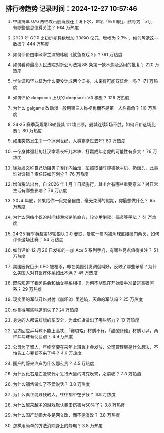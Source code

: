 
## 排行榜趋势 记录时间：2024-12-27 10:57:46
  
  1. 中国海军 076 两栖攻击舰首舰在上海下水，命名「四川舰」，舷号为「51」，有哪些信息值得关注？ 984 万热度
    
  2. 2023 年 GDP 比初步核算数增加 33690 亿元，增幅为 2.7% ，如何解读这一数据？ 444 万热度
    
  3. 如何评价由李政宰主演的韩剧《鱿鱼游戏 2》? 391 万热度
    
  4. 如何看待最高人民法院对新公司法第 88 条第一款不溯及适用的批复？ 220 万热度
    
  5. 学位证和毕业证为什么要设计成两个证书，未来有可能双证合一吗？ 171 万热度
    
  6. 如何评价 deepseek 上线的 deepseek-V3 模型？ 128 万热度
    
  7. 为什么 galgame 改动漫一般用第三人称视角而不是第一人称视角？ 110 万热度
    
  8. 24-25 赛季英超第18轮曼城 1:1 埃弗顿，曼城连续5场不胜，如何评价这场比赛？ 80 万热度
    
  9. 如果突然发生下一个冰河世纪，人类能挺过去吗? 80 万热度
    
  10. 一个身体强壮的壮汉拿着长杆儿木棒，打赢成年老虎的可能性有多大？ 76 万热度
    
  11. 徐娇发文称自己劝阻男子餐厅内抽烟，拍照取证时却被抢手机、扔烟头，此事谁对谁错？责任该如何划分？ 76 万热度
    
  12. 增值税法出台，自 2026 年 1 月 1 日起施行，其出台有哪些重要意义？对日常生活有哪些影响？ 76 万热度
    
  13. 2024 年底，如果给你一段完全自由、毫无束缚的假期，你最想做什么？ 65 万热度
    
  14. 为什么网络小说的时间线通常是笔直的，较少用倒叙、插叙等手法？ 61 万热度
    
  15. 24-25 赛季英超第18轮狼队 2:0 曼联，曼联一周内被角球直接破门两次，如何评价这场比赛？ 54 万热度
    
  16. 如何评价 12 月 26 日发布的一加 Ace 5 系列手机，有哪些亮点值得关注？ 51 万热度
    
  17. 美国医保巨头 CEO 被枪杀，却在美国引发调侃叫好，反映了哪些矛盾？为什么美国人对其医疗体系如此不满？ 49 万热度
    
  18. 既然知道了银河系会和仙女星系相撞，为何不从现在开始着手准备逃离银河系？ 29 万热度
    
  19. 现实里的军队可以对付《崩坏3》里逆熵，天命的军队吗？ 25 万热度
    
  20. 你觉得哪些味道消失了? 24 万热度
    
  21. 身边的人都说红旗的车安全，为此红旗做出了哪些努力？ 10 万热度
    
  22. 官方回应乒乓球不能上高铁，「赛璐珞」材质不行，「醋酸纤维」材质可以，两种乒乓球有何区别？ 4.9 万热度
    
  23. 公司为了留人，年终奖要在来年上班后才会发放，公司管理层是什么想法，不怕员工心寒都不来了吗？ 4.6 万热度
    
  24. 国产的蔚来汽车为什么那么贵？ 4.5 万热度
    
  25. 为什么化石是在近现代才进行大量的研究发现，之前呢？ 3.8 万热度
    
  26. 为什么销售做久了不爱说话？ 3.8 万热度
    
  27. 为什么真正能赚钱的人，往往都不在乎钱？ 3.8 万热度
    
  28. 为什么越来越多的游戏默认暴击伤害为50%了？ 3.8 万热度
    
  29. 为什么国产动画大多是网文改，而不是漫改？ 3.8 万热度
    
  30. 怎样用简单的方法消除身上的静电？ 3.8 万热度
    